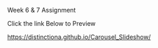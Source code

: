 Week 6 & 7 Assignment

Click the link Below to Preview

https://distinctiona.github.io/Carousel_Slideshow/
